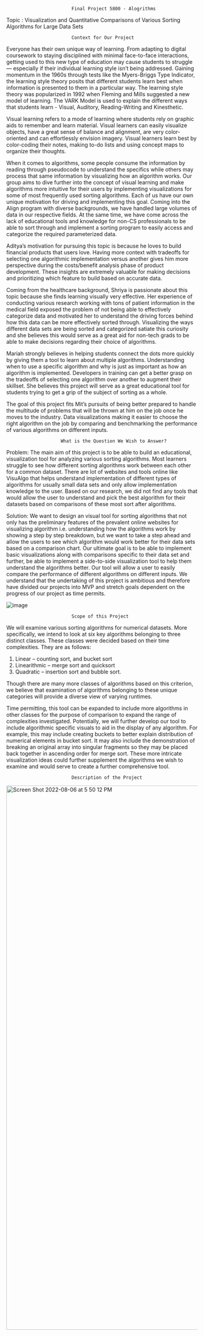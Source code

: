 							Final Project 5800 - Alogrithms 

Topic : Visualization and Quantitative Comparisons of Various Sorting Algorithms for Large Data Sets 
								
							Context for Our Project
Everyone has their own unique way of learning. From adapting to digital coursework to staying disciplined with minimal face-to-face interactions, getting used to this new type of education may cause students to struggle — especially if their individual learning style isn’t being addressed. Gaining momentum in the 1960s through tests like the Myers-Briggs Type Indicator, the learning style theory posits that different students learn best when information is presented to them in a particular way. The learning style theory was popularized in 1992 when Fleming and Mills suggested a new model of learning. The VARK Model is used to explain the different ways that students learn - Visual, Auditory, Reading-Writing and Kinesthetic. 

Visual learning refers to a mode of learning where students rely on graphic aids to remember and learn material. Visual learners can easily visualize objects, have a great sense of balance and alignment, are very color-oriented and can effortlessly envision imagery. Visual learners learn best by color-coding their notes, making to-do lists and using concept maps to organize their thoughts.

When it comes to algorithms, some people consume the information by reading through pseudocode to understand the specifics while others may process that same information by visualizing how an algorithm works. Our group aims to dive further into the concept of visual learning and make algorithms more intuitive for their users by implementing visualizations for some of most frequently used sorting algorithms. Each of us have our own unique motivation for driving and implementing this goal. Coming into the Align program with diverse backgrounds, we have handled large volumes of data in our respective fields. At the same time, we have come across the lack of educational tools and knowledge for non-CS professionals to be able to sort through and implement a sorting program to easily access and categorize the required parameterized data.

Aditya’s motivation for pursuing this topic is because he loves to build financial products that users love. Having more context with tradeoffs for selecting one algorithmic implementation versus another gives him more perspective during the costs/benefit analysis phase of product development. These insights are extremely valuable for making decisions and prioritizing which feature to build based on accurate data.

Coming from the healthcare background, Shriya is passionate about this topic because she finds learning visually very effective. Her experience of conducting various research working with tons of patient information in the medical field exposed the problem of not being able to effectively categorize data and motivated her to understand the driving forces behind how this data can be more effectively sorted through. Visualizing the ways different data sets are being sorted and categorized satiate this curiosity and she believes this would serve as a great aid for non-tech grads to be able to make decisions regarding their choice of algorithms.

Mariah strongly believes in helping students connect the dots more quickly by giving them a tool to learn about multiple algorithms. Understanding when to use a specific algorithm and why is just as important as how an algorithm is implemented. Developers in training can get a better grasp on the tradeoffs of selecting one algorithm over another to augment their skillset. She believes this project will serve as a great educational tool for students trying to get a grip of the subject of sorting as a whole.

The goal of this project fits Mit’s pursuits of being better prepared to handle the multitude of problems that will be thrown at him on the job once he moves to the industry.  Data visualizations making it easier to choose the right algorithm on the job by comparing and benchmarking the performance of various algorithms on different inputs.   


						What is the Question We Wish to Answer?


Problem: The main aim of this project is to be able to build an educational, visualization tool for analyzing various sorting algorithms. Most learners struggle to see how different sorting algorithms work between each other for a common dataset. There are lot of websites and tools online like VisuAlgo that helps understand implementation of different types of algorithms for usually small data sets and only allow implementation knowledge to the user. Based on our research, we did not find any tools that would allow the user to understand and pick the best algorithm for their datasets based on comparisons of these most sort after algorithms.


Solution: We want to design an visual tool for sorting algorithms that not only has the preliminary features of the prevalent online websites for visualizing algorithm i.e. understanding how the algorithms work by showing a step by step breakdown, but we want to take a step ahead and allow the users to see which algorithm would work better for their data sets based on a comparison chart. Our ultimate goal is to be able to implement basic visualizations along with comparisons specific to their data set and further, be able to implement a side-to-side visualization tool to help them understand the algorithms better. Our tool will allow a user to easily compare the performance of different algorithms on different inputs. We understand that the undertaking of this project is ambitious and therefore have divided our projects into MVP and stretch goals dependent on the progress of our project as time permits.

![image](https://user-images.githubusercontent.com/110204529/183303895-7ba4b1df-9e03-41e0-8f2a-976b53a7e5c3.png)

							Scope of this Project

We will examine various sorting algorithms for numerical datasets. 
More specifically, we intend to look at six key algorithms belonging to three distinct classes. These classes were decided based on their time complexities. They are as follows: 
1. Linear – counting sort, and bucket sort 
2. Linearithmic – merge sort and quicksort 
3. Quadratic – insertion sort and bubble sort. 

Though there are many more classes of algorithms based on this criterion, we believe that examination of algorithms belonging to these unique categories will provide a diverse view of varying runtimes. 

Time permitting, this tool can be expanded to include more algorithms in other classes for the purpose of comparison to expand the range of complexities investigated. Potentially, we will further develop our tool to include algorithmic specific visuals to aid in the display of any algorithm. For example, this may include creating buckets to better explain distribution of numerical elements in bucket sort. It may also include the demonstration of breaking an original array into singular fragments so they may be placed back together in ascending order for merge sort. These more intricate visualization ideas could further supplement the algorithms we wish to examine and would serve to create a further comprehensive tool.


							Description of the Project



<img width="1431" alt="Screen Shot 2022-08-06 at 5 50 12 PM" src="https://user-images.githubusercontent.com/98000652/183267173-daeacc48-ffac-4b96-b644-cacdaad8306e.png">

 
